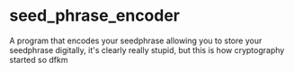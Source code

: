 # seed_phrase_encoder
A program that encodes your seedphrase allowing you to store your seedphrase digitally, it's clearly really stupid, but this is how cryptography started so dfkm
